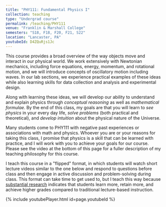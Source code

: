 ```yaml
---
title: "PHY111: Fundamental Physics I"
collection: teaching
type: "Undergrad course"
permalink: /teaching/PHY111
venue: "Franklin & Marshall College"
semesters: "S18, F18, F20, F21, S22"
location: "Lancaster, PA"
youtubeId: D4ZQuRjs1Jc
---
```


This course provides a broad overview of the way objects move and interact in our physical world.  We work extensively with Newtonian mechanics, including force equations, energy, momentum, and rotational motion, and we will introduce concepts of oscillatory motion including waves. In our lab sections, we experience practical examples of these ideas while also learning skills for data collection and analysis and experimental design.

Along with learning these ideas, we will develop our ability to understand and explain physics through *conceptual reasoning* as well as *mathematical formulae*. By the end of this class, my goals are that you will learn to *see physics* in your every day life, *solve problems* (both practical and theoretical), and *develop intuition* about the physical nature of the Universe.

Many students come to PHY111 with negative past experiences or associations with math and physics. Whoever you are or your reasons for taking this class, I promise that physics is a skill that can be learned with practice, and I will work with you to achieve your goals for our course. Please see the video at the bottom of this page for a fuller description of my teaching philosophy for this course. <!-- (if the embedded video doesn't work, try [this link](https://drive.google.com/file/d/1Rup7_DPw0Zf8_cvyi4DnaEbiyyIuhoki/view?usp=sharing)). -->

I teach this course in a "flipped" format, in which students will watch short lecture videos similar to the one below and respond to questions before class and then engage in active discussion and problem-solving during class. This format can take time to get used to, but I teach this way because [substantial research](https://www.harvardmagazine.com/2012/03/twilight-of-the-lecture) indicates that students learn more, retain more, and achieve higher grades compared to traditional lecture-based instruction.

{% include youtubePlayer.html id=page.youtubeId %}

